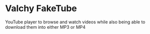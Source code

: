 # Valchy FakeTube

YouTube player to browse and watch videos while also being able to download them into either MP3 or MP4
